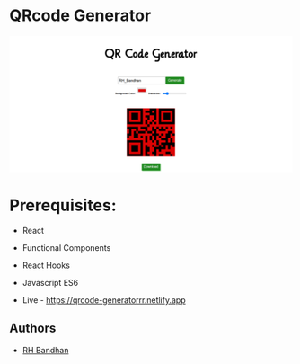 # QRcode Generator

![Logo](output.png)


# Prerequisites:
- React
- Functional Components
- React Hooks
- Javascript ES6

  

- Live - <https://qrcode-generatorrr.netlify.app>


## Authors

- [RH Bandhan](https://github.com/BANDHAN52)

